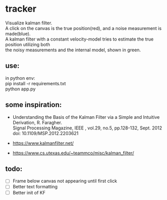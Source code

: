 # tracker
Visualize kalman filter.  
A click on the canvas is the true position(red), and a noise measurement is made(blue).  
A kalman filter with a constant velocity-model tries to estimate the true position utilizing both  
the noisy measurements and the internal model, shown in green.  


## use:
in python env:  
pip install -r requirements.txt  
python app.py  


## some inspiration:
- Understanding the Basis of the Kalman Filter via a Simple and Intuitive Derivation, R. Faragher.  
Signal Processing Magazine, IEEE , vol.29, no.5, pp.128-132, Sept. 2012 doi: 10.1109/MSP.2012.2203621

- https://www.kalmanfilter.net/

- https://www.cs.utexas.edu/~teammco/misc/kalman_filter/


## todo:
- [ ] Frame below canvas not appearing until first click  
- [ ] Better text formatting    
- [ ] Better init of KF  
